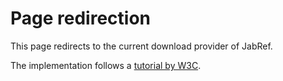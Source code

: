 # Page redirection

This page redirects to the current download provider of JabRef.

The implementation follows a [tutorial by W3C](https://www.w3docs.com/snippets/html/how-to-redirect-a-web-page-in-html.html).

